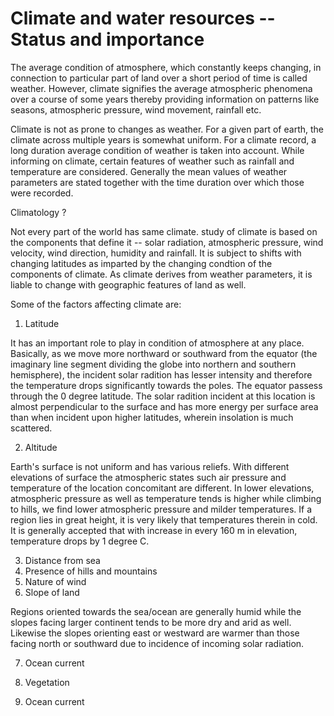 # Climate and water resources -- Status and importance

The average condition of atmosphere, which constantly keeps changing, in connection to particular part of land over a short period of time is called weather. However, climate signifies the average atmospheric phenomena over a course of some years thereby providing information on patterns like seasons, atmospheric pressure, wind movement, rainfall etc.

Climate is not as prone to changes as weather. For a given part of earth, the climate across multiple years is somewhat uniform. For a climate record, a long duration average condition of weather is taken into account. While informing on climate, certain features of weather such as rainfall and temperature are considered. Generally the mean values of weather parameters are stated together with the time duration over which those were recorded.


Climatology ?

Not every part of the world has same climate. study of climate is based on the components that define it -- solar radiation, atmospheric pressure, wind velocity, wind direction, humidity and rainfall. It is subject to shifts with changing latitudes as imparted by the changing condtion of the components of climate. As climate derives from weather parameters, it is liable to change with geographic features of land as well.

Some of the factors affecting climate are:

1. Latitude

It has an important role to play in condition of atmosphere at any place. Basically, as we move more northward or southward from the equator (the imaginary line segment dividing the globe into northern and southern hemisphere), the incident solar radition has lesser intensity and therefore the temperature drops significantly towards the poles. The equator passess through the 0 degree latitude. The solar radition incident at this location is almost perpendicular to the surface and has more energy per surface area than when incident upon higher latitudes, wherein insolation is much scattered.

2. Altitude

Earth's surface is not uniform and has various reliefs. With different elevations of surface the atmospheric states such air pressure and temperature of the location concomitant are different. In lower elevations, atmospheric pressure as well as temperature tends is higher while climbing to hills, we find lower atmospheric pressure and milder temperatures. If a region lies in great height, it is very likely that temperatures therein in cold. It is generally accepted that with increase in every 160 m in elevation, temperature drops by 1 degree C.

3. Distance from sea
4. Presence of hills and mountains
5. Nature of wind
6. Slope of land

Regions oriented towards the sea/ocean are generally humid while the slopes facing larger continent tends to be more dry and arid as well. Likewise the slopes orienting east or westward are warmer than those facing north or southward due to incidence of incoming solar radiation.

7. Ocean current
8. Vegetation

7. Ocean current
